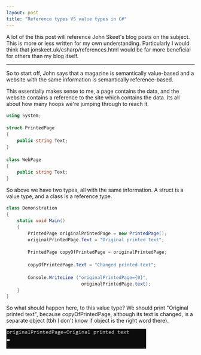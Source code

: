 ```yaml
---
layout: post
title: "Reference types VS value types in C#"
---
```


A lot of the this post will reference John Skeet's blog posts on the subject. This is more or less written for my own understanding. Particularly I would think that jonskeet.uk/csharp/references.html would be far more beneficial for others than my blog itself.

---

So to start off, John says that a magazine is semantically value-based and a website with the same information is semantically reference-based.

This essentially makes sense to me, a page contains the data, and the website contains a reference to the site which contains the data. Its all about how many hoops we're jumping through to reach it.

```cs
using System;

struct PrintedPage
{
	public string Text;
}

class WebPage
{
	public string Text;
}
```

So above we have two types, all with the same information. A struct is a value type, and a class is a reference type.

```cs
class Demonstration
{
	static void Main()
	{
		PrintedPage originalPrintedPage = new PrintedPage();
		originalPrintedPage.Text = "Original printed text";

		PrintedPage copyOfPrintedPage = originalPrintedPage;

		copyOfPrintedPage.Text = "Changed printed text";

		Console.WriteLine ("originalPrintedPage={0}",
							originalPrintedPage.text);
	}
}
```

So what should happen here, to this value type? We should print "Original printed text", because copyOfPrintedPage, although its text is changed, is a separate object (tbh I don't know if object is the right word there).

![originalPrintedPage=Original printed text](/assets/ref-value-types-post/valueTypePrintOut.jpg)


